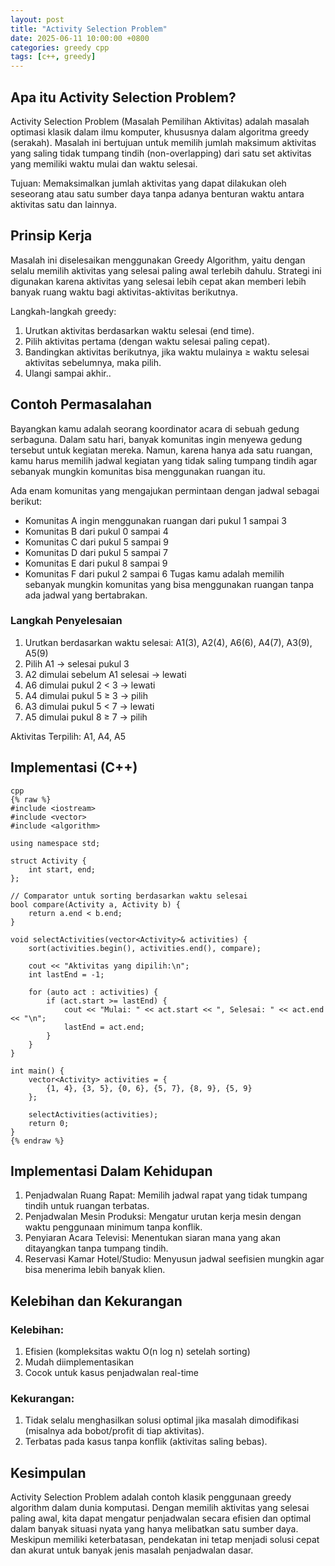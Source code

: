 ```yaml
---
layout: post
title: "Activity Selection Problem"
date: 2025-06-11 10:00:00 +0800
categories: greedy cpp
tags: [c++, greedy]
---
```


## Apa itu Activity Selection Problem?
Activity Selection Problem (Masalah Pemilihan Aktivitas) adalah masalah optimasi klasik dalam ilmu komputer, khususnya dalam algoritma greedy (serakah). Masalah ini bertujuan untuk memilih jumlah maksimum aktivitas yang saling tidak tumpang tindih (non-overlapping) dari satu set aktivitas yang memiliki waktu mulai dan waktu selesai.

Tujuan:
Memaksimalkan jumlah aktivitas yang dapat dilakukan oleh seseorang atau satu sumber daya tanpa adanya benturan waktu antara aktivitas satu dan lainnya.

## Prinsip Kerja
Masalah ini diselesaikan menggunakan Greedy Algorithm, yaitu dengan selalu memilih aktivitas yang selesai paling awal terlebih dahulu. Strategi ini digunakan karena aktivitas yang selesai lebih cepat akan memberi lebih banyak ruang waktu bagi aktivitas-aktivitas berikutnya.

Langkah-langkah greedy:
1. Urutkan aktivitas berdasarkan waktu selesai (end time).
2. Pilih aktivitas pertama (dengan waktu selesai paling cepat).
3. Bandingkan aktivitas berikutnya, jika waktu mulainya ≥ waktu selesai aktivitas sebelumnya, maka pilih.
4. Ulangi sampai akhir..

## Contoh Permasalahan
Bayangkan kamu adalah seorang koordinator acara di sebuah gedung serbaguna. Dalam satu hari, banyak komunitas ingin menyewa gedung tersebut untuk kegiatan mereka. Namun, karena hanya ada satu ruangan, kamu harus memilih jadwal kegiatan yang tidak saling tumpang tindih agar sebanyak mungkin komunitas bisa menggunakan ruangan itu.

Ada enam komunitas yang mengajukan permintaan dengan jadwal sebagai berikut:
- Komunitas A ingin menggunakan ruangan dari pukul 1 sampai 3
- Komunitas B dari pukul 0 sampai 4
- Komunitas C dari pukul 5 sampai 9
- Komunitas D dari pukul 5 sampai 7
- Komunitas E dari pukul 8 sampai 9
- Komunitas F dari pukul 2 sampai 6
Tugas kamu adalah memilih sebanyak mungkin komunitas yang bisa menggunakan ruangan tanpa ada jadwal yang bertabrakan.
### Langkah Penyelesaian

1. Urutkan berdasarkan waktu selesai: A1(3), A2(4), A6(6), A4(7), A3(9), A5(9)
2. Pilih A1 → selesai pukul 3
3. A2 dimulai sebelum A1 selesai → lewati
4. A6 dimulai pukul 2 < 3 → lewati
5. A4 dimulai pukul 5 ≥ 3 → pilih
6. A3 dimulai pukul 5 < 7 → lewati
7. A5 dimulai pukul 8 ≥ 7 → pilih

Aktivitas Terpilih: A1, A4, A5

## Implementasi (C++)
```
cpp
{% raw %}
#include <iostream>
#include <vector>
#include <algorithm>

using namespace std;

struct Activity {
    int start, end;
};

// Comparator untuk sorting berdasarkan waktu selesai
bool compare(Activity a, Activity b) {
    return a.end < b.end;
}

void selectActivities(vector<Activity>& activities) {
    sort(activities.begin(), activities.end(), compare);
    
    cout << "Aktivitas yang dipilih:\n";
    int lastEnd = -1;
    
    for (auto act : activities) {
        if (act.start >= lastEnd) {
            cout << "Mulai: " << act.start << ", Selesai: " << act.end << "\n";
            lastEnd = act.end;
        }
    }
}

int main() {
    vector<Activity> activities = {
        {1, 4}, {3, 5}, {0, 6}, {5, 7}, {8, 9}, {5, 9}
    };
    
    selectActivities(activities);
    return 0;
}
{% endraw %}
```

## Implementasi Dalam Kehidupan
1. Penjadwalan Ruang Rapat: Memilih jadwal rapat yang tidak tumpang tindih untuk ruangan terbatas.
2. Penjadwalan Mesin Produksi: Mengatur urutan kerja mesin dengan waktu penggunaan minimum tanpa konflik.
3. Penyiaran Acara Televisi: Menentukan siaran mana yang akan ditayangkan tanpa tumpang tindih.
4. Reservasi Kamar Hotel/Studio: Menyusun jadwal seefisien mungkin agar bisa menerima lebih banyak klien.

## Kelebihan dan Kekurangan
### Kelebihan:
1. Efisien (kompleksitas waktu O(n log n) setelah sorting)
2. Mudah diimplementasikan
3. Cocok untuk kasus penjadwalan real-time

### Kekurangan:
1. Tidak selalu menghasilkan solusi optimal jika masalah dimodifikasi (misalnya ada bobot/profit di tiap aktivitas).
2. Terbatas pada kasus tanpa konflik (aktivitas saling bebas).

## Kesimpulan
Activity Selection Problem adalah contoh klasik penggunaan greedy algorithm dalam dunia komputasi. Dengan memilih aktivitas yang selesai paling awal, kita dapat mengatur penjadwalan secara efisien dan optimal dalam banyak situasi nyata yang hanya melibatkan satu sumber daya. Meskipun memiliki keterbatasan, pendekatan ini tetap menjadi solusi cepat dan akurat untuk banyak jenis masalah penjadwalan dasar.